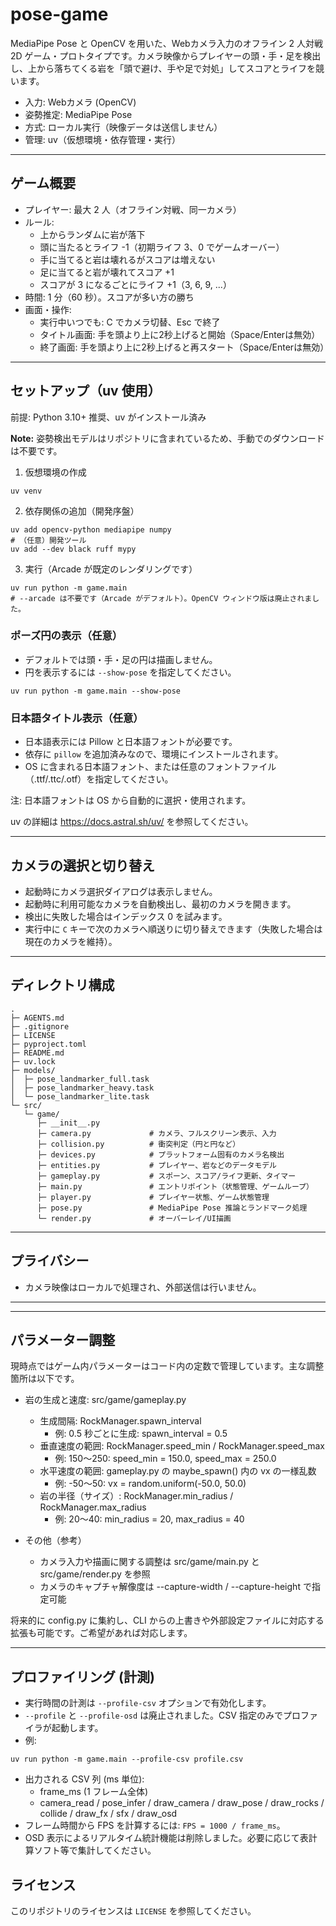 # pose-game

MediaPipe Pose と OpenCV を用いた、Webカメラ入力のオフライン 2 人対戦 2D ゲーム・プロトタイプです。カメラ映像からプレイヤーの頭・手・足を検出し、上から落ちてくる岩を「頭で避け、手や足で対処」してスコアとライフを競います。

- 入力: Webカメラ (OpenCV)
- 姿勢推定: MediaPipe Pose
- 方式: ローカル実行（映像データは送信しません）
- 管理: uv（仮想環境・依存管理・実行）

---

## ゲーム概要
- プレイヤー: 最大 2 人（オフライン対戦、同一カメラ）
- ルール:
  - 上からランダムに岩が落下
  - 頭に当たるとライフ -1（初期ライフ 3、0 でゲームオーバー）
  - 手に当てると岩は壊れるがスコアは増えない
  - 足に当てると岩が壊れてスコア +1
  - スコアが 3 になるごとにライフ +1（3, 6, 9, ...）
- 時間: 1 分（60 秒）。スコアが多い方の勝ち
- 画面・操作:
  - 実行中いつでも: C でカメラ切替、Esc で終了
  - タイトル画面: 手を頭より上に2秒上げると開始（Space/Enterは無効）
  - 終了画面: 手を頭より上に2秒上げると再スタート（Space/Enterは無効）

---

## セットアップ（uv 使用）
前提: Python 3.10+ 推奨、uv がインストール済み

**Note:** 姿勢検出モデルはリポジトリに含まれているため、手動でのダウンロードは不要です。

1) 仮想環境の作成

```
uv venv
```

2) 依存関係の追加（開発序盤）
```
uv add opencv-python mediapipe numpy
# （任意）開発ツール
uv add --dev black ruff mypy
```

3) 実行（Arcade が既定のレンダリングです）
```
uv run python -m game.main
# --arcade は不要です（Arcade がデフォルト）。OpenCV ウィンドウ版は廃止されました。
```

### ポーズ円の表示（任意）
- デフォルトでは頭・手・足の円は描画しません。
- 円を表示するには `--show-pose` を指定してください。
```
uv run python -m game.main --show-pose
```

### 日本語タイトル表示（任意）
- 日本語表示には Pillow と日本語フォントが必要です。
- 依存に `pillow` を追加済みなので、環境にインストールされます。
- OS に含まれる日本語フォント、または任意のフォントファイル（.ttf/.ttc/.otf）を指定してください。

注: 日本語フォントは OS から自動的に選択・使用されます。

uv の詳細は https://docs.astral.sh/uv/ を参照してください。

---

## カメラの選択と切り替え
- 起動時にカメラ選択ダイアログは表示しません。
- 起動時に利用可能なカメラを自動検出し、最初のカメラを開きます。
- 検出に失敗した場合はインデックス 0 を試みます。
- 実行中に `C` キーで次のカメラへ順送りに切り替えできます（失敗した場合は現在のカメラを維持）。

---

## ディレクトリ構成
```
.
├─ AGENTS.md
├─ .gitignore
├─ LICENSE
├─ pyproject.toml
├─ README.md
├─ uv.lock
├─ models/
│  ├─ pose_landmarker_full.task
│  ├─ pose_landmarker_heavy.task
│  └─ pose_landmarker_lite.task
└─ src/
   └─ game/
      ├─ __init__.py
      ├─ camera.py             # カメラ、フルスクリーン表示、入力
      ├─ collision.py          # 衝突判定（円と円など）
      ├─ devices.py            # プラットフォーム固有のカメラ名検出
      ├─ entities.py           # プレイヤー、岩などのデータモデル
      ├─ gameplay.py           # スポーン、スコア/ライフ更新、タイマー
      ├─ main.py               # エントリポイント（状態管理、ゲームループ）
      ├─ player.py             # プレイヤー状態、ゲーム状態管理
      ├─ pose.py               # MediaPipe Pose 推論とランドマーク処理
      └─ render.py             # オーバーレイ/UI描画
```

---

## プライバシー
- カメラ映像はローカルで処理され、外部送信は行いません。

---

---

## パラメーター調整

現時点ではゲーム内パラメーターはコード内の定数で管理しています。主な調整箇所は以下です。

- 岩の生成と速度: src/game/gameplay.py
  - 生成間隔: RockManager.spawn_interval
    - 例: 0.5 秒ごとに生成: spawn_interval = 0.5
  - 垂直速度の範囲: RockManager.speed_min / RockManager.speed_max
    - 例: 150〜250: speed_min = 150.0, speed_max = 250.0
  - 水平速度の範囲: gameplay.py の maybe_spawn() 内の vx の一様乱数
    - 例: -50〜50: vx = random.uniform(-50.0, 50.0)
  - 岩の半径（サイズ）: RockManager.min_radius / RockManager.max_radius
    - 例: 20〜40: min_radius = 20, max_radius = 40

- その他（参考）
  - カメラ入力や描画に関する調整は src/game/main.py と src/game/render.py を参照
  - カメラのキャプチャ解像度は --capture-width / --capture-height で指定可能

将来的に config.py に集約し、CLI からの上書きや外部設定ファイルに対応する拡張も可能です。ご希望があれば対応します。

---

## プロファイリング (計測)
- 実行時間の計測は `--profile-csv` オプションで有効化します。
- `--profile` と `--profile-osd` は廃止されました。CSV 指定のみでプロファイラが起動します。
- 例:
```
uv run python -m game.main --profile-csv profile.csv
```
- 出力される CSV 列 (ms 単位):
  - frame_ms (1 フレーム全体)
  - camera_read / pose_infer / draw_camera / draw_pose / draw_rocks / collide / draw_fx / sfx / draw_osd
- フレーム時間から FPS を計算するには: `FPS = 1000 / frame_ms`。
- OSD 表示によるリアルタイム統計機能は削除しました。必要に応じて表計算ソフト等で集計してください。


## ライセンス
このリポジトリのライセンスは `LICENSE` を参照してください。

